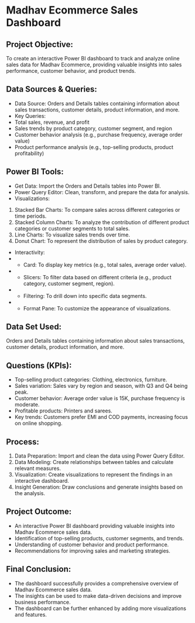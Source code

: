 # Madhav Ecommerce Sales Dashboard
## Project Objective:
To create an interactive Power BI dashboard to track and analyze online sales data for Madhav Ecommerce, providing valuable insights into sales performance, customer behavior, and product trends.
## Data Sources & Queries:
- Data Source: Orders and Details tables containing information about sales transactions, customer details, product information, and more.
- Key Queries:
- Total sales, revenue, and profit
- Sales trends by product category, customer segment, and region
- Customer behavior analysis (e.g., purchase frequency, average order value)
- Product performance analysis (e.g., top-selling products, product profitability)
## Power BI Tools:
- Get Data: Import the Orders and Details tables into Power BI.
- Power Query Editor: Clean, transform, and prepare the data for analysis.
- Visualizations:
 1. Stacked Bar Charts: To compare sales across different categories or time periods.
  2. Stacked Column Charts: To analyze the contribution of different product categories or customer segments to total sales.
  3. Line Charts: To visualize sales trends over time.
  4.  Donut Chart: To represent the distribution of sales by product category.
- Interactivity: 
- - Card: To display key metrics (e.g., total sales, average order value).
- - Slicers: To filter data based on different criteria (e.g., product category, customer segment, region).
- - Filtering: To drill down into specific data segments.
- - Format Pane: To customize the appearance of visualizations.
## Data Set Used:
Orders and Details tables containing information about sales transactions, customer details, product information, and more.
## Questions (KPIs):
- Top-selling product categories: Clothing, electronics, furniture.
- Sales variation: Sales vary by region and season, with Q3 and Q4 being peak.
- Customer behavior: Average order value is 15K, purchase frequency is moderate.
- Profitable products: Printers and sarees.
- Key trends: Customers prefer EMI and COD payments, increasing focus on online shopping.
## Process:
1.	Data Preparation: Import and clean the data using Power Query Editor.
2.	Data Modeling: Create relationships between tables and calculate relevant measures.
3.	Visualization: Create visualizations to represent the findings in an interactive dashboard.
4.	Insight Generation: Draw conclusions and generate insights based on the analysis.
## Project Outcome:
- An interactive Power BI dashboard providing valuable insights into Madhav Ecommerce sales data.
- Identification of top-selling products, customer segments, and trends.
- Understanding of customer behavior and product performance.
- Recommendations for improving sales and marketing strategies.
## Final Conclusion:
- The dashboard successfully provides a comprehensive overview of Madhav Ecommerce sales data.
- The insights can be used to make data-driven decisions and improve business performance.
- The dashboard can be further enhanced by adding more visualizations and features.
